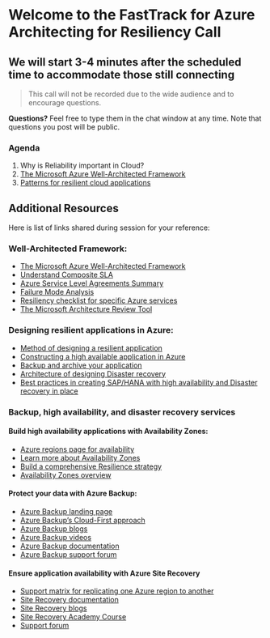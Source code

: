﻿# Welcome to the FastTrack for Azure Architecting for Resiliency Call

## We will start 3-4 minutes after the scheduled time to accommodate those still connecting

> This call will not be recorded due to the wide audience and to encourage questions.

**Questions?** Feel free to type them in the chat window at any time. Note that questions you post will be public.

### Agenda

1. Why is Reliability important in Cloud?
1. [The Microsoft Azure Well-Architected Framework](https://aka.ms/WellArchitected/Framework)
1. [Patterns for resilient cloud applications](https://docs.microsoft.com/en-us/azure/architecture/guide/)

## Additional Resources

Here is list of links shared during session for your reference:

### Well-Architected Framework:
- [The Microsoft Azure Well-Architected Framework](https://aka.ms/WellArchitected/Framework)
- [Understand Composite SLA](https://docs.microsoft.com/en-us/azure/architecture/framework/resiliency/business-metrics#composite-slas)
- [Azure Service Level Agreements Summary](https://azure.microsoft.com/en-us/support/legal/sla/summary/)
- [Failure Mode Analysis](https://docs.microsoft.com/en-us/azure/architecture/resiliency/failure-mode-analysis)
- [Resiliency checklist for specific Azure services](https://docs.microsoft.com/en-us/azure/architecture/checklist/resiliency-per-service)
- [The Microsoft Architecture Review Tool](https://www.aka.ms/ArchitectureReview)


### Designing resilient applications in Azure:
- [Method of designing a resilient application](https://docs.microsoft.com/en-us/azure/architecture/Resilience)
- [Constructing a high available application in Azure](https://docs.microsoft.com/en-us/azure/architecture/Resilience/high-availability-azure-applications)
- [Backup and archive your application](https://azure.microsoft.com/en-us/solutions/architecture/backup-archive-cloud-application/)
- [Architecture of designing Disaster recovery](https://azure.microsoft.com/en-us/solutions/architecture/disaster-recovery-smb-azure-site-recovery/)
- [Best practices in creating SAP/HANA with high availability and Disaster recovery in place](https://azure.microsoft.com/en-us/solutions/architecture/sap-s4-hana-on-hli-with-ha-and-dr/)


### Backup, high availability, and disaster recovery services

#### Build high availability applications with Availability Zones:
- [Azure regions page for availability](http://aka.ms/AzureRegions)
- [Learn more about Availability Zones](http://aka.ms/AzureAZs)
- [Build a comprehensive Resilience strategy](http://aka.ms/Resilience)
- [Availability Zones overview](http://aka.ms/AZoverview)

#### Protect your data with Azure Backup:
- [Azure Backup landing page](https://aka.ms/azure-backup)
- [Azure Backup’s Cloud-First approach](ttps://aka.ms/azure-backup-cloud-first)
- [Azure Backup blogs](https://aka.ms/azure-backup-blogs)
- [Azure Backup videos](ttps://aka.ms/azurebackupvideo)
- [Azure Backup documentation](ttps://aka.ms/azure-backup-documentation )
- [Azure Backup support forum](https://aka.ms/azure-backup-support-forum)

#### Ensure application availability with Azure Site Recovery
- [Support matrix for replicating one Azure region to another](https://docs.microsoft.com/en-us/azure/site-recovery/azure-to-azure-support-matrix)
- [Site Recovery documentation](https://aka.ms/siterecovery_documentation)
- [Site Recovery blogs](https://aka.ms/siterecovery_blogs)
- [Site Recovery Academy Course](https://aka.ms/siterecovery_mva)
- [Support forum](https://aka.ms/asrforum)
